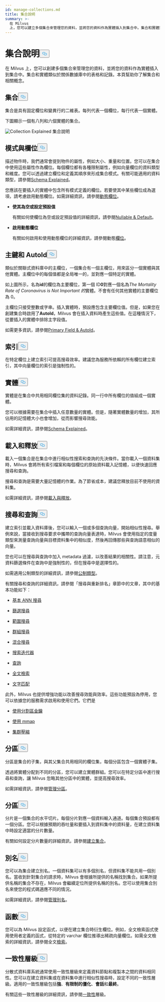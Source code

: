 ```yaml
---
id: manage-collections.md
title: 集合說明
summary: >-
  在 Milvus
  上，您可以建立多個集合來管理您的資料，並將您的資料作為實體插入到集合中。集合和實體類似於關係數據庫中的表格和記錄。本頁可協助您了解集合及相關概念。
---
```


<h1 id="Collection-Explained" class="common-anchor-header">集合說明<button data-href="#Collection-Explained" class="anchor-icon" translate="no">
      <svg translate="no"
        aria-hidden="true"
        focusable="false"
        height="20"
        version="1.1"
        viewBox="0 0 16 16"
        width="16"
      >
        <path
          fill="#0092E4"
          fill-rule="evenodd"
          d="M4 9h1v1H4c-1.5 0-3-1.69-3-3.5S2.55 3 4 3h4c1.45 0 3 1.69 3 3.5 0 1.41-.91 2.72-2 3.25V8.59c.58-.45 1-1.27 1-2.09C10 5.22 8.98 4 8 4H4c-.98 0-2 1.22-2 2.5S3 9 4 9zm9-3h-1v1h1c1 0 2 1.22 2 2.5S13.98 12 13 12H9c-.98 0-2-1.22-2-2.5 0-.83.42-1.64 1-2.09V6.25c-1.09.53-2 1.84-2 3.25C6 11.31 7.55 13 9 13h4c1.45 0 3-1.69 3-3.5S14.5 6 13 6z"
        ></path>
      </svg>
    </button></h1><p>在 Milvus 上，您可以創建多個集合來管理您的資料，並將您的資料作為實體插入到集合中。集合和實體類似於關係數據庫中的表格和記錄。本頁幫助你了解集合和相關概念。</p>
<h2 id="Collection" class="common-anchor-header">集合<button data-href="#Collection" class="anchor-icon" translate="no">
      <svg translate="no"
        aria-hidden="true"
        focusable="false"
        height="20"
        version="1.1"
        viewBox="0 0 16 16"
        width="16"
      >
        <path
          fill="#0092E4"
          fill-rule="evenodd"
          d="M4 9h1v1H4c-1.5 0-3-1.69-3-3.5S2.55 3 4 3h4c1.45 0 3 1.69 3 3.5 0 1.41-.91 2.72-2 3.25V8.59c.58-.45 1-1.27 1-2.09C10 5.22 8.98 4 8 4H4c-.98 0-2 1.22-2 2.5S3 9 4 9zm9-3h-1v1h1c1 0 2 1.22 2 2.5S13.98 12 13 12H9c-.98 0-2-1.22-2-2.5 0-.83.42-1.64 1-2.09V6.25c-1.09.53-2 1.84-2 3.25C6 11.31 7.55 13 9 13h4c1.45 0 3-1.69 3-3.5S14.5 6 13 6z"
        ></path>
      </svg>
    </button></h2><p>集合是具有固定欄位和變異行的二維表。每列代表一個欄位，每行代表一個實體。</p>
<p>下圖顯示一個有八列和六個實體的集合。</p>
<p>
  
   <span class="img-wrapper"> <img translate="no" src="/docs/v2.5.x/assets/collection-explained.png" alt="Collection Explained" class="doc-image" id="collection-explained" />
   </span> <span class="img-wrapper"> <span>集合說明</span> </span></p>
<h2 id="Schema-and-Fields" class="common-anchor-header">模式與欄位<button data-href="#Schema-and-Fields" class="anchor-icon" translate="no">
      <svg translate="no"
        aria-hidden="true"
        focusable="false"
        height="20"
        version="1.1"
        viewBox="0 0 16 16"
        width="16"
      >
        <path
          fill="#0092E4"
          fill-rule="evenodd"
          d="M4 9h1v1H4c-1.5 0-3-1.69-3-3.5S2.55 3 4 3h4c1.45 0 3 1.69 3 3.5 0 1.41-.91 2.72-2 3.25V8.59c.58-.45 1-1.27 1-2.09C10 5.22 8.98 4 8 4H4c-.98 0-2 1.22-2 2.5S3 9 4 9zm9-3h-1v1h1c1 0 2 1.22 2 2.5S13.98 12 13 12H9c-.98 0-2-1.22-2-2.5 0-.83.42-1.64 1-2.09V6.25c-1.09.53-2 1.84-2 3.25C6 11.31 7.55 13 9 13h4c1.45 0 3-1.69 3-3.5S14.5 6 13 6z"
        ></path>
      </svg>
    </button></h2><p>描述物件時，我們通常會提到物件的屬性，例如大小、重量和位置。您可以在集合中使用這些屬性作為欄位。每個欄位都有各種限制屬性，例如向量欄位的資料類型和維度。您可以透過建立欄位和定義其順序來形成集合模式。有關可能適用的資料類型，請參閱<a href="/docs/zh-hant/v2.5.x/schema.md">Schema Explained</a>。</p>
<p>您應該在要插入的實體中包含所有模式定義的欄位。若要使其中某些欄位成為選項，請考慮啟用動態欄位。如需詳細資訊，請參閱<a href="/docs/zh-hant/v2.5.x/enable-dynamic-field.md">動態欄位</a>。</p>
<ul>
<li><p><strong>使其為空或設定預設值</strong></p>
<p>有關如何使欄位為空或設定預設值的詳細資訊，請參閱<a href="/docs/zh-hant/v2.5.x/nullable-and-default.md">Nullable &amp; Default</a>。</p></li>
<li><p><strong>啟用動態欄位</strong></p>
<p>有關如何啟用和使用動態欄位的詳細資訊，請參閱動態<a href="/docs/zh-hant/v2.5.x/enable-dynamic-field.md">欄位</a>。</p></li>
</ul>
<h2 id="Primary-key-and-AutoId" class="common-anchor-header">主鍵和 AutoId<button data-href="#Primary-key-and-AutoId" class="anchor-icon" translate="no">
      <svg translate="no"
        aria-hidden="true"
        focusable="false"
        height="20"
        version="1.1"
        viewBox="0 0 16 16"
        width="16"
      >
        <path
          fill="#0092E4"
          fill-rule="evenodd"
          d="M4 9h1v1H4c-1.5 0-3-1.69-3-3.5S2.55 3 4 3h4c1.45 0 3 1.69 3 3.5 0 1.41-.91 2.72-2 3.25V8.59c.58-.45 1-1.27 1-2.09C10 5.22 8.98 4 8 4H4c-.98 0-2 1.22-2 2.5S3 9 4 9zm9-3h-1v1h1c1 0 2 1.22 2 2.5S13.98 12 13 12H9c-.98 0-2-1.22-2-2.5 0-.83.42-1.64 1-2.09V6.25c-1.09.53-2 1.84-2 3.25C6 11.31 7.55 13 9 13h4c1.45 0 3-1.69 3-3.5S14.5 6 13 6z"
        ></path>
      </svg>
    </button></h2><p>類似於關聯式資料庫中的主欄位，一個集合有一個主欄位，用來區分一個實體與其他實體。主欄位中的每個值都是全局唯一的，並對應一個特定的實體。</p>
<p>如上圖所示，名為<strong>id</strong>的欄位為主要欄位，第一個 ID<strong>0</strong>對應一個名為<em>The Mortality Rate of Coronavirus is Not Important 的</em>實體。不會有任何其他實體的主要欄位為 0。</p>
<p>主欄位只接受整數或字串。插入實體時，預設應包含主要欄位值。但是，如果您在創建集合時啟用了<strong>AutoId</strong>，Milvus 會在插入資料時產生這些值。在這種情況下，從要插入的實體中排除主字段值。</p>
<p>如需更多資訊，請參閱<a href="/docs/zh-hant/v2.5.x/primary-field.md">Primary Field &amp; AutoId</a>。</p>
<h2 id="Index" class="common-anchor-header">索引<button data-href="#Index" class="anchor-icon" translate="no">
      <svg translate="no"
        aria-hidden="true"
        focusable="false"
        height="20"
        version="1.1"
        viewBox="0 0 16 16"
        width="16"
      >
        <path
          fill="#0092E4"
          fill-rule="evenodd"
          d="M4 9h1v1H4c-1.5 0-3-1.69-3-3.5S2.55 3 4 3h4c1.45 0 3 1.69 3 3.5 0 1.41-.91 2.72-2 3.25V8.59c.58-.45 1-1.27 1-2.09C10 5.22 8.98 4 8 4H4c-.98 0-2 1.22-2 2.5S3 9 4 9zm9-3h-1v1h1c1 0 2 1.22 2 2.5S13.98 12 13 12H9c-.98 0-2-1.22-2-2.5 0-.83.42-1.64 1-2.09V6.25c-1.09.53-2 1.84-2 3.25C6 11.31 7.55 13 9 13h4c1.45 0 3-1.69 3-3.5S14.5 6 13 6z"
        ></path>
      </svg>
    </button></h2><p>在特定欄位上建立索引可提高搜尋效率。建議您為服務所依賴的所有欄位建立索引，其中向量欄位的索引是強制性的。</p>
<h2 id="Entity" class="common-anchor-header">實體<button data-href="#Entity" class="anchor-icon" translate="no">
      <svg translate="no"
        aria-hidden="true"
        focusable="false"
        height="20"
        version="1.1"
        viewBox="0 0 16 16"
        width="16"
      >
        <path
          fill="#0092E4"
          fill-rule="evenodd"
          d="M4 9h1v1H4c-1.5 0-3-1.69-3-3.5S2.55 3 4 3h4c1.45 0 3 1.69 3 3.5 0 1.41-.91 2.72-2 3.25V8.59c.58-.45 1-1.27 1-2.09C10 5.22 8.98 4 8 4H4c-.98 0-2 1.22-2 2.5S3 9 4 9zm9-3h-1v1h1c1 0 2 1.22 2 2.5S13.98 12 13 12H9c-.98 0-2-1.22-2-2.5 0-.83.42-1.64 1-2.09V6.25c-1.09.53-2 1.84-2 3.25C6 11.31 7.55 13 9 13h4c1.45 0 3-1.69 3-3.5S14.5 6 13 6z"
        ></path>
      </svg>
    </button></h2><p>實體是在集合中共用相同欄位集的資料記錄。同一行中所有欄位的值組成一個實體。</p>
<p>您可以根據需要在集合中插入任意數量的實體。但是，隨著實體數量的增加，其所佔用的記憶體大小也會增加，從而影響搜尋效能。</p>
<p>如需詳細資訊，請參閱<a href="/docs/zh-hant/v2.5.x/schema.md">Schema Explained</a>。</p>
<h2 id="Load-and-Release" class="common-anchor-header">載入和釋放<button data-href="#Load-and-Release" class="anchor-icon" translate="no">
      <svg translate="no"
        aria-hidden="true"
        focusable="false"
        height="20"
        version="1.1"
        viewBox="0 0 16 16"
        width="16"
      >
        <path
          fill="#0092E4"
          fill-rule="evenodd"
          d="M4 9h1v1H4c-1.5 0-3-1.69-3-3.5S2.55 3 4 3h4c1.45 0 3 1.69 3 3.5 0 1.41-.91 2.72-2 3.25V8.59c.58-.45 1-1.27 1-2.09C10 5.22 8.98 4 8 4H4c-.98 0-2 1.22-2 2.5S3 9 4 9zm9-3h-1v1h1c1 0 2 1.22 2 2.5S13.98 12 13 12H9c-.98 0-2-1.22-2-2.5 0-.83.42-1.64 1-2.09V6.25c-1.09.53-2 1.84-2 3.25C6 11.31 7.55 13 9 13h4c1.45 0 3-1.69 3-3.5S14.5 6 13 6z"
        ></path>
      </svg>
    </button></h2><p>載入一個集合是在集合中進行相似性搜索和查詢的先決條件。當你載入一個資料集時，Milvus 會將所有索引檔案和每個欄位的原始資料載入記憶體，以便快速回應搜尋和查詢。</p>
<p>搜尋和查詢是需要大量記憶體的作業。為了節省成本，建議您釋放目前不使用的資料集。</p>
<p>如需詳細資訊，請參閱<a href="/docs/zh-hant/v2.5.x/load-and-release.md">載入與釋放</a>。</p>
<h2 id="Search-and-Query" class="common-anchor-header">搜尋和查詢<button data-href="#Search-and-Query" class="anchor-icon" translate="no">
      <svg translate="no"
        aria-hidden="true"
        focusable="false"
        height="20"
        version="1.1"
        viewBox="0 0 16 16"
        width="16"
      >
        <path
          fill="#0092E4"
          fill-rule="evenodd"
          d="M4 9h1v1H4c-1.5 0-3-1.69-3-3.5S2.55 3 4 3h4c1.45 0 3 1.69 3 3.5 0 1.41-.91 2.72-2 3.25V8.59c.58-.45 1-1.27 1-2.09C10 5.22 8.98 4 8 4H4c-.98 0-2 1.22-2 2.5S3 9 4 9zm9-3h-1v1h1c1 0 2 1.22 2 2.5S13.98 12 13 12H9c-.98 0-2-1.22-2-2.5 0-.83.42-1.64 1-2.09V6.25c-1.09.53-2 1.84-2 3.25C6 11.31 7.55 13 9 13h4c1.45 0 3-1.69 3-3.5S14.5 6 13 6z"
        ></path>
      </svg>
    </button></h2><p>建立索引並載入資料庫後，您可以輸入一個或多個查詢向量，開始相似性搜尋。舉例來說，當接收到搜尋要求中攜帶的查詢向量表達時，Milvus 會使用指定的度量類型來測量查詢向量與目標資料集中的相似度，然後再回傳那些與查詢語意相似的向量。</p>
<p>您也可以在搜尋與查詢中加入 metadata 過濾，以改善結果的相關性。請注意，元資料篩選條件在查詢中是強制性的，但在搜尋中是選擇性的。</p>
<p>如需適用公制類型的詳細資訊，請參閱<a href="/docs/zh-hant/v2.5.x/metric.md">公制類型</a>。</p>
<p>有關搜尋和查詢的詳細資訊，請參閱「搜尋與重新排名」章節中的文章，其中的基本功能如下：</p>
<ul>
<li><p><a href="/docs/zh-hant/v2.5.x/single-vector-search.md">基本 ANN 搜尋</a></p></li>
<li><p><a href="/docs/zh-hant/v2.5.x/filtered-search.md">篩選搜尋</a></p></li>
<li><p><a href="/docs/zh-hant/v2.5.x/range-search.md">範圍搜尋</a></p></li>
<li><p><a href="/docs/zh-hant/v2.5.x/grouping-search.md">群組搜尋</a></p></li>
<li><p><a href="/docs/zh-hant/v2.5.x/multi-vector-search.md">混合搜尋</a></p></li>
<li><p><a href="/docs/zh-hant/v2.5.x/with-iterators.md">搜索迭代器</a></p></li>
<li><p><a href="/docs/zh-hant/v2.5.x/get-and-scalar-query.md">查詢</a></p></li>
<li><p><a href="/docs/zh-hant/v2.5.x/full-text-search.md">全文檢索</a></p></li>
<li><p><a href="/docs/zh-hant/v2.5.x/keyword-match.md">文字匹配</a></p></li>
</ul>
<p>此外，Milvus 也提供增強功能以改善搜尋效能與效率。這些功能預設為停用，您可以依據您的服務需求啟用和使用它們。它們是</p>
<ul>
<li><p><a href="/docs/zh-hant/v2.5.x/use-partition-key.md">使用分割區金鑰</a></p></li>
<li><p><a href="/docs/zh-hant/v2.5.x/mmap.md">使用 mmap</a></p></li>
<li><p><a href="/docs/zh-hant/v2.5.x/clustering-compaction.md">集群壓縮</a></p></li>
</ul>
<h2 id="Partition" class="common-anchor-header">分區<button data-href="#Partition" class="anchor-icon" translate="no">
      <svg translate="no"
        aria-hidden="true"
        focusable="false"
        height="20"
        version="1.1"
        viewBox="0 0 16 16"
        width="16"
      >
        <path
          fill="#0092E4"
          fill-rule="evenodd"
          d="M4 9h1v1H4c-1.5 0-3-1.69-3-3.5S2.55 3 4 3h4c1.45 0 3 1.69 3 3.5 0 1.41-.91 2.72-2 3.25V8.59c.58-.45 1-1.27 1-2.09C10 5.22 8.98 4 8 4H4c-.98 0-2 1.22-2 2.5S3 9 4 9zm9-3h-1v1h1c1 0 2 1.22 2 2.5S13.98 12 13 12H9c-.98 0-2-1.22-2-2.5 0-.83.42-1.64 1-2.09V6.25c-1.09.53-2 1.84-2 3.25C6 11.31 7.55 13 9 13h4c1.45 0 3-1.69 3-3.5S14.5 6 13 6z"
        ></path>
      </svg>
    </button></h2><p>分區是集合的子集，與其父集合共用相同的欄位集，每個分區包含一個實體子集。</p>
<p>透過將實體分配到不同的分區，您可以建立實體群組。您可以在特定分區中進行搜尋和查詢，讓 Milvus 忽略其他分區中的實體，並提高搜尋效率。</p>
<p>如需詳細資訊，請參閱<a href="/docs/zh-hant/v2.5.x/manage-partitions.md">管理分區</a>。</p>
<h2 id="Shard" class="common-anchor-header">分區<button data-href="#Shard" class="anchor-icon" translate="no">
      <svg translate="no"
        aria-hidden="true"
        focusable="false"
        height="20"
        version="1.1"
        viewBox="0 0 16 16"
        width="16"
      >
        <path
          fill="#0092E4"
          fill-rule="evenodd"
          d="M4 9h1v1H4c-1.5 0-3-1.69-3-3.5S2.55 3 4 3h4c1.45 0 3 1.69 3 3.5 0 1.41-.91 2.72-2 3.25V8.59c.58-.45 1-1.27 1-2.09C10 5.22 8.98 4 8 4H4c-.98 0-2 1.22-2 2.5S3 9 4 9zm9-3h-1v1h1c1 0 2 1.22 2 2.5S13.98 12 13 12H9c-.98 0-2-1.22-2-2.5 0-.83.42-1.64 1-2.09V6.25c-1.09.53-2 1.84-2 3.25C6 11.31 7.55 13 9 13h4c1.45 0 3-1.69 3-3.5S14.5 6 13 6z"
        ></path>
      </svg>
    </button></h2><p>分片是一個集合的水平切片。每個分片對應一個資料輸入通道。每個集合預設都有一個分區。您可以根據預期的吞吐量和要插入到資料集中的資料量，在建立資料集中時設定適當的分片數量。</p>
<p>有關如何設定分片數量的詳細資訊，請參閱<a href="/docs/zh-hant/v2.5.x/create-collection.md">建立集合</a>。</p>
<h2 id="Alias" class="common-anchor-header">別名<button data-href="#Alias" class="anchor-icon" translate="no">
      <svg translate="no"
        aria-hidden="true"
        focusable="false"
        height="20"
        version="1.1"
        viewBox="0 0 16 16"
        width="16"
      >
        <path
          fill="#0092E4"
          fill-rule="evenodd"
          d="M4 9h1v1H4c-1.5 0-3-1.69-3-3.5S2.55 3 4 3h4c1.45 0 3 1.69 3 3.5 0 1.41-.91 2.72-2 3.25V8.59c.58-.45 1-1.27 1-2.09C10 5.22 8.98 4 8 4H4c-.98 0-2 1.22-2 2.5S3 9 4 9zm9-3h-1v1h1c1 0 2 1.22 2 2.5S13.98 12 13 12H9c-.98 0-2-1.22-2-2.5 0-.83.42-1.64 1-2.09V6.25c-1.09.53-2 1.84-2 3.25C6 11.31 7.55 13 9 13h4c1.45 0 3-1.69 3-3.5S14.5 6 13 6z"
        ></path>
      </svg>
    </button></h2><p>您可以為集合建立別名。一個資料集可以有多個別名，但資料集不能共用一個別名。當收到針對集合的請求時，Milvus 會根據所提供的名稱找到集合。如果所提供名稱的集合不存在，Milvus 會繼續定位所提供名稱的別名。您可以使用集合別名來使您的程式碼適應不同的情況。</p>
<p>如需詳細資訊，請參閱<a href="/docs/zh-hant/v2.5.x/manage-aliases.md">管理別名</a>。</p>
<h2 id="Function" class="common-anchor-header">函數<button data-href="#Function" class="anchor-icon" translate="no">
      <svg translate="no"
        aria-hidden="true"
        focusable="false"
        height="20"
        version="1.1"
        viewBox="0 0 16 16"
        width="16"
      >
        <path
          fill="#0092E4"
          fill-rule="evenodd"
          d="M4 9h1v1H4c-1.5 0-3-1.69-3-3.5S2.55 3 4 3h4c1.45 0 3 1.69 3 3.5 0 1.41-.91 2.72-2 3.25V8.59c.58-.45 1-1.27 1-2.09C10 5.22 8.98 4 8 4H4c-.98 0-2 1.22-2 2.5S3 9 4 9zm9-3h-1v1h1c1 0 2 1.22 2 2.5S13.98 12 13 12H9c-.98 0-2-1.22-2-2.5 0-.83.42-1.64 1-2.09V6.25c-1.09.53-2 1.84-2 3.25C6 11.31 7.55 13 9 13h4c1.45 0 3-1.69 3-3.5S14.5 6 13 6z"
        ></path>
      </svg>
    </button></h2><p>您可以為 Milvus 設定函式，以便在建立集合時衍生欄位。例如，全文檢索函式使用使用者定義的函式，從特定的 varchar 欄位推導出稀疏向量欄位。如需全文檢索的詳細資訊，請參閱全文<a href="/docs/zh-hant/v2.5.x/full-text-search.md">檢索</a>。</p>
<h2 id="Consistency-Level" class="common-anchor-header">一致性層級<button data-href="#Consistency-Level" class="anchor-icon" translate="no">
      <svg translate="no"
        aria-hidden="true"
        focusable="false"
        height="20"
        version="1.1"
        viewBox="0 0 16 16"
        width="16"
      >
        <path
          fill="#0092E4"
          fill-rule="evenodd"
          d="M4 9h1v1H4c-1.5 0-3-1.69-3-3.5S2.55 3 4 3h4c1.45 0 3 1.69 3 3.5 0 1.41-.91 2.72-2 3.25V8.59c.58-.45 1-1.27 1-2.09C10 5.22 8.98 4 8 4H4c-.98 0-2 1.22-2 2.5S3 9 4 9zm9-3h-1v1h1c1 0 2 1.22 2 2.5S13.98 12 13 12H9c-.98 0-2-1.22-2-2.5 0-.83.42-1.64 1-2.09V6.25c-1.09.53-2 1.84-2 3.25C6 11.31 7.55 13 9 13h4c1.45 0 3-1.69 3-3.5S14.5 6 13 6z"
        ></path>
      </svg>
    </button></h2><p>分散式資料庫系統通常使用一致性層級來定義資料節點和複製本之間的資料相同性。您可以在建立資料集或在資料集中進行相似性搜尋時，設定不同的一致性層級。適用的一致性層級包括<strong>強</strong>、<strong>有限制的僵化</strong>、<strong>會話</strong>和<strong>最終</strong>。</p>
<p>有關這些一致性層級的詳細資訊，請參閱<a href="/docs/zh-hant/v2.5.x/tune_consistency.md">一致性</a>層級。</p>
